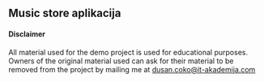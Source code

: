 ## Music store aplikacija

#### Disclaimer
All material used for the demo project is used for educational purposes. Owners of the original material used can ask for their material to be removed from the project by 
mailing me at [dusan.coko@it-akademija.com](mailto:dusan.coko@it-akademija.com)